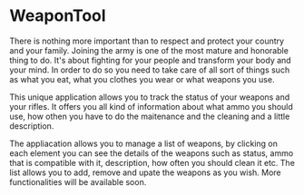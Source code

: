 # WeaponTool

There is nothing more important than to respect and protect your country and your family. Joining the army is one of the most mature and honorable thing to do. It's about fighting for your people and transform your body and your mind. In order to do so you need to take care of all sort of things such as what you eat, what you clothes you wear or what weapons you use. 

This unique application allows you to track the status of your weapons and your rifles. It offers you all kind of information about what ammo you should use, how othen you have to do the maitenance and the cleaning and a little description.

The appliacation allows you to manage a list of weapons, by clicking on each element you can see the details of the weapons such as status, ammo that is compatible with it,  description, how often you should clean it etc. The list allows you to add, remove and upate the weapons as you wish. More functionalities  will be available soon.
